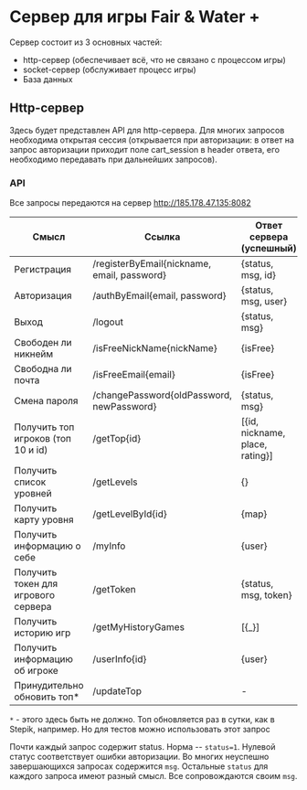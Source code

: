# Сервер для игры Fair & Water +
Сервер состоит из 3 основных частей:
+ http-сервер (обеспечивает всё, что не связано с процессом игры)
+ socket-сервер (обслуживает процесс игры)
+ База данных
## Http-сервер
Здесь будет представлен API для http-сервера. Для многих запросов необходима открытая сессия (открывается при
авторизации: в ответ на запрос авторизации приходит поле cart_session в header ответа, его необходимо
передавать при дальнейших запросов).
### API
Все запросы передаются на сервер http://185.178.47.135:8082

| Смысл                               | Ссылка                                      | Ответ сервера (успешный)        | Нужна открытая сессия? |
|-------------------------------------|---------------------------------------------|---------------------------------|------------------------|
| Регистрация                         | /registerByEmail{nickname, email, password} | {status, msg, id}               | нет                    |
| Авторизация                         | /authByEmail{email, password}               | {status, msg, user}             | нет                    |
| Выход                               | /logout                                     | {status, msg}                   | да                     |
| Свободен ли никнейм                 | /isFreeNickName{nickName}                   | {isFree}                        | нет                    |
| Свободна ли почта                   | /isFreeEmail{email}                         | {isFree}                        | нет                    |
| Смена пароля                        | /changePassword{oldPassword, newPassword}   | {status, msg}                   | да                     |
| Получить топ игроков (топ 10 и id)  | /getTop{id}                                 | [{id, nickname, place, rating}] | нет                    |
| Получить список уровней             | /getLevels                                  | {}                              | да                     |
| Получить карту уровня               | /getLevelById{id}                           | {map}                           | нет                    |
| Получить информацию о себе          | /myInfo                                     | {user}                          | да                     |
| Получить токен для игрового сервера | /getToken                                   | {status, msg, token}            | да                     |
| Получить историю игр                | /getMyHistoryGames                          | [{_}]                           | да                     |
| Получить информацию об игроке       | /userInfo{id}                               | {user}                          | нет                    |
| Принудительно обновить топ*         | /updateTop                                  | -                               | нет                    |
 `*` - этого здесь быть не должно. Топ обновляется раз в сутки, как в Stepik, например. Но для тестов можно использовать этот запрос

 Почти каждый запрос содержит status. Норма -- `status=1`. Нулевой статус соответствует ошибки авторизации. Во многих 
 неуспешно завершающихся запросах содержится `msg`.  Остальные `status` для каждого запроса имеют разный смысл. Все сопровождаются своим
 `msg`.